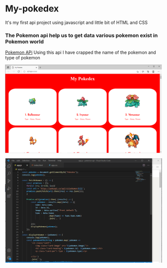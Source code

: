 # My-pokedex
It's my first api project using javascript and little bit of HTML and CSS

### The Pokemon api help us to get data various pokemon exist in Pokemon world

[Pokemon APi](https://pokeapi.co/api/v2/pokemon/) Using this api I have crapped the name of the pokemon and type of pokemon 

![Image](Poke.PNG)

![Image](Capture5.PNG)
